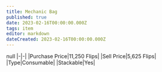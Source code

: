```yaml
---
title: Mechanic Bag
published: true
date: 2023-02-16T00:00:00.000Z
tags: item
editor: markdown
dateCreated: 2023-02-16T00:00:00.000Z
---
```


null
|-|-|
|Purchase Price|11,250 Flips|
|Sell Price|5,625 Flips|
|Type|Consumable|
|Stackable|Yes|


